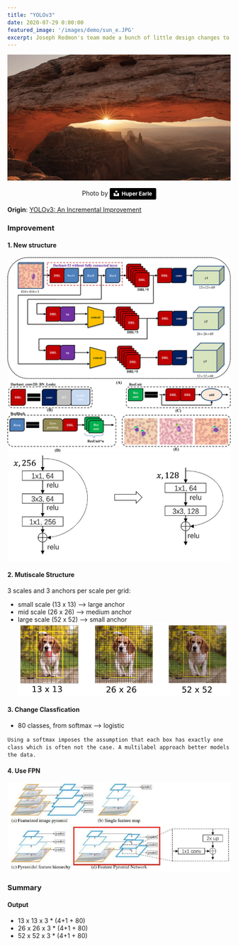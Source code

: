 ```yaml
---
title: "YOLOv3"
date: 2020-07-29 0:00:00
featured_image: '/images/demo/sun_e.JPG'
excerpt: Joseph Redmon's team made a bunch of little design changes to make it better
---
```


![image](/images/demo/sun_e.JPG)
<center>Photo by <a style="background-color:black;color:white;text-decoration:none;padding:4px 6px;font-family:-apple-system, BlinkMacSystemFont, &quot;San Francisco&quot;, &quot;Helvetica Neue&quot;, Helvetica, Ubuntu, Roboto, Noto, &quot;Segoe UI&quot;, Arial, sans-serif;font-size:12px;font-weight:bold;line-height:1.2;display:inline-block;border-radius:3px" href="https://unsplash.com/photos/lWYUA42UmL8" target="_blank" rel="noopener noreferrer" title="Download free do whatever you want high-resolution photos from Joshua Earle"><span style="display:inline-block;padding:2px 3px"><svg xmlns="http://www.w3.org/2000/svg" style="height:12px;width:auto;position:relative;vertical-align:middle;top:-2px;fill:white" viewBox="0 0 32 32"><title>unsplash-logo</title><path d="M10 9V0h12v9H10zm12 5h10v18H0V14h10v9h12v-9z"></path></svg></span><span style="display:inline-block;padding:2px 3px">Huper Earle</span></a></center>

**Origin**: [YOLOv3: An Incremental Improvement](https://pjreddie.com/media/files/papers/YOLOv3.pdf)

### Improvement
#### 1. New structure
<div class="gallery" data-columns="1">
	<img src="/images/Paper/YOLOv3/YOLOv3_Arch.jpg">
	<img src="/images/Paper/YOLOv3/new_structure.JPG">
</div>

#### 2. Mutiscale Structure
3 scales and 3 anchors per scale per grid:
* small scale (13 x 13) ——> large anchor
* mid scale (26 x 26) ——> medium anchor
* large scale (52 x 52) ——> small anchor
![image](/images/Paper/YOLOv3/figure_1.png)

#### 3. Change Classfication
* 80 classes, from softmax ——> logistic

`Using a softmax imposes the assumption that each box has
exactly one class which is often not the case. A multilabel
approach better models the data.
`

#### 4. Use FPN
![image](/images/Paper/YOLOv3/FPN.JPG)

### Summary
#### Output
* 13 x 13 x 3 * (4+1 + 80)
* 26 x 26 x 3 * (4+1 + 80)
* 52 x 52 x 3 * (4+1 + 80)
